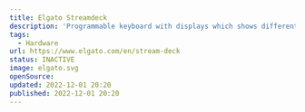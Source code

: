 ```yaml
---
title: Elgato Streamdeck
description: 'Programmable keyboard with displays which shows different keys depending on the context.'
tags:
  - Hardware
url: https://www.elgato.com/en/stream-deck
status: INACTIVE
image: elgato.svg
openSource:
updated: 2022-12-01 20:20
published: 2022-12-01 20:20
---
```

